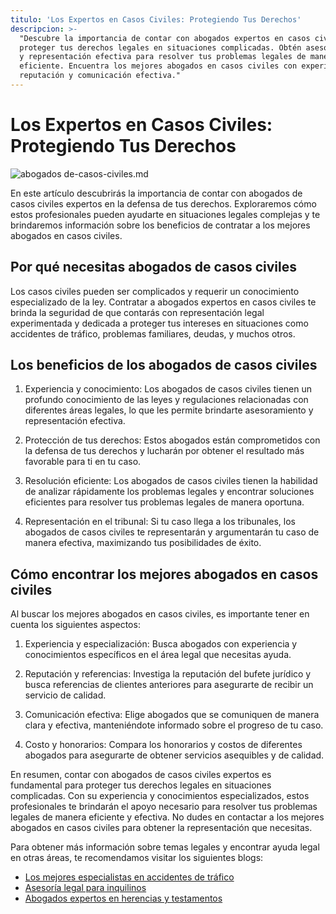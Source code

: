 ```yaml
---
titulo: 'Los Expertos en Casos Civiles: Protegiendo Tus Derechos'
descripcion: >-
  "Descubre la importancia de contar con abogados expertos en casos civiles para
  proteger tus derechos legales en situaciones complicadas. Obtén asesoramiento
  y representación efectiva para resolver tus problemas legales de manera
  eficiente. Encuentra los mejores abogados en casos civiles con experiencia,
  reputación y comunicación efectiva."
---
```


# Los Expertos en Casos Civiles: Protegiendo Tus Derechos

 ![abogados de-casos-civiles.md](./img/abogados-de-casos-civiles-1.webp)


En este artículo descubrirás la importancia de contar con abogados de casos civiles expertos en la defensa de tus derechos. Exploraremos cómo estos profesionales pueden ayudarte en situaciones legales complejas y te brindaremos información sobre los beneficios de contratar a los mejores abogados en casos civiles.

## Por qué necesitas abogados de casos civiles

Los casos civiles pueden ser complicados y requerir un conocimiento especializado de la ley. Contratar a abogados expertos en casos civiles te brinda la seguridad de que contarás con representación legal experimentada y dedicada a proteger tus intereses en situaciones como accidentes de tráfico, problemas familiares, deudas, y muchos otros.

## Los beneficios de los abogados de casos civiles

1. Experiencia y conocimiento: Los abogados de casos civiles tienen un profundo conocimiento de las leyes y regulaciones relacionadas con diferentes áreas legales, lo que les permite brindarte asesoramiento y representación efectiva.

2. Protección de tus derechos: Estos abogados están comprometidos con la defensa de tus derechos y lucharán por obtener el resultado más favorable para ti en tu caso.

3. Resolución eficiente: Los abogados de casos civiles tienen la habilidad de analizar rápidamente los problemas legales y encontrar soluciones eficientes para resolver tus problemas legales de manera oportuna.

4. Representación en el tribunal: Si tu caso llega a los tribunales, los abogados de casos civiles te representarán y argumentarán tu caso de manera efectiva, maximizando tus posibilidades de éxito.

## Cómo encontrar los mejores abogados en casos civiles

Al buscar los mejores abogados en casos civiles, es importante tener en cuenta los siguientes aspectos:

1. Experiencia y especialización: Busca abogados con experiencia y conocimientos específicos en el área legal que necesitas ayuda.

2. Reputación y referencias: Investiga la reputación del bufete jurídico y busca referencias de clientes anteriores para asegurarte de recibir un servicio de calidad.

3. Comunicación efectiva: Elige abogados que se comuniquen de manera clara y efectiva, manteniéndote informado sobre el progreso de tu caso.

4. Costo y honorarios: Compara los honorarios y costos de diferentes abogados para asegurarte de obtener servicios asequibles y de calidad.






En resumen, contar con abogados de casos civiles expertos es fundamental para proteger tus derechos legales en situaciones complicadas. Con su experiencia y conocimientos especializados, estos profesionales te brindarán el apoyo necesario para resolver tus problemas legales de manera eficiente y efectiva. No dudes en contactar a los mejores abogados en casos civiles para obtener la representación que necesitas.





Para obtener más información sobre temas legales y encontrar ayuda legal en otras áreas, te recomendamos visitar los siguientes blogs:





- [Los mejores especialistas en accidentes de tráfico](los-mejores-abogados-en-accidentes-de-trafico)
- [Asesoría legal para inquilinos](ayuda-legal-para-inquilinos)
- [Abogados expertos en herencias y testamentos](abogados-expertos-en-herencias-y-testamentos)




